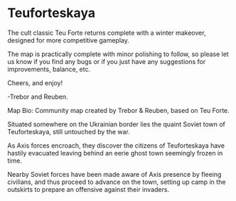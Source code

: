 # Teuforteskaya
The cult classic Teu Forte returns complete with a winter makeover, designed for more competitive gameplay.

The map is practically complete with minor polishing to follow, so please let us know if you find any bugs or if you just have any suggestions for improvements, balance, etc.

Cheers, and enjoy!

-Trebor and Reuben.

Map Bio:
Community map created by Trebor & Reuben, based on Teu Forte.

Situated somewhere on the Ukrainian border lies the quaint Soviet town of Teuforteskaya, still untouched by the war.

As Axis forces encroach, they discover the citizens of Teuforteskaya have hastily evacuated leaving behind an eerie ghost town seemingly frozen in time.

Nearby Soviet forces have been made aware of Axis presence by fleeing civilians, and thus proceed to advance on the town, setting up camp in the outskirts to prepare an offensive against their invaders.
